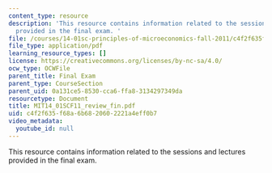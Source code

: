 ```yaml
---
content_type: resource
description: 'This resource contains information related to the sessions and lectures
  provided in the final exam. '
file: /courses/14-01sc-principles-of-microeconomics-fall-2011/c4f2f635f68a6b6820602221a4eff0b7_MIT14_01SCF11_review_fin.pdf
file_type: application/pdf
learning_resource_types: []
license: https://creativecommons.org/licenses/by-nc-sa/4.0/
ocw_type: OCWFile
parent_title: Final Exam
parent_type: CourseSection
parent_uid: 0a131ce5-8530-cca6-ffa8-3134297349da
resourcetype: Document
title: MIT14_01SCF11_review_fin.pdf
uid: c4f2f635-f68a-6b68-2060-2221a4eff0b7
video_metadata:
  youtube_id: null
---
```

This resource contains information related to the sessions and lectures provided in the final exam. 